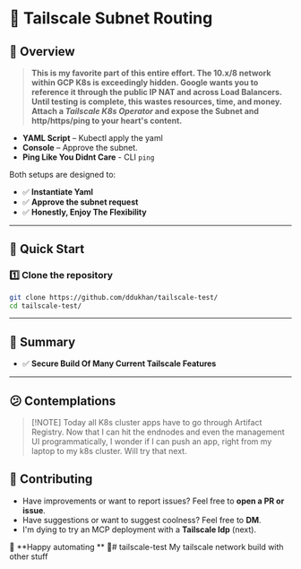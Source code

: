 # 🚀 Tailscale Subnet Routing

## 🌟 Overview  

> **This is my favorite part of this entire effort. The 10.x/8 network within GCP K8s is exceedingly
> hidden. Google wants you to reference it through the public IP NAT and across Load Balancers. Until testing
> is complete, this wastes resources, time, and money. Attach a ___Tailscale K8s Operator___ and expose the
> Subnet and http/https/ping to your heart's content.**

- **YAML Script** – Kubectl apply the yaml  
- **Console** – Approve the subnet.
- **Ping Like You Didnt Care** - CLI `ping`  

Both setups are designed to:  
- ✅ **Instantiate Yaml**  
- ✅ **Approve the subnet request**  
- ✅ **Honestly, Enjoy The Flexibility**    

---

## 🚀 Quick Start  

### 1️⃣ Clone the repository  
```sh
git clone https://github.com/ddukhan/tailscale-test/
cd tailscale-test/
```

---

## 📌 Summary  

- ✅ **Secure Build Of Many Current Tailscale Features**  

---
## 😕 Contemplations
> [!NOTE] Today all K8s cluster apps have to go through Artifact Registry. Now that I can hit the endnodes and
> even the management UI programmatically, I wonder if I can push an app, right from my laptop to my k8s
> cluster. Will try that next.

## 🤝 Contributing  

- Have improvements or want to report issues? Feel free to **open a PR or issue**.
- Have suggestions  or want to suggest coolness? Feel free to **DM**.
- I'm dying to try an MCP deployment with a **Tailscale Idp** (next).


🔗 **Happy automating ** 🚀# tailscale-test
My tailscale network build with other stuff
